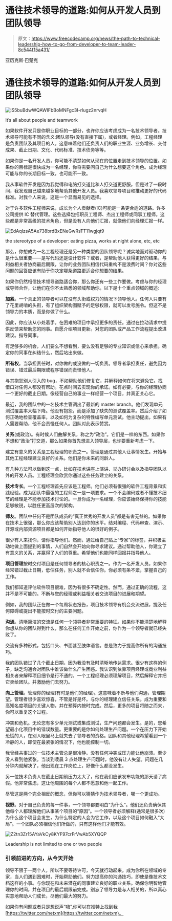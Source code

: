 # 通往技术领导的道路:如何从开发人员到团队领导

> 原文：<https://www.freecodecamp.org/news/the-path-to-technical-leadership-how-to-go-from-developer-to-team-leader-8c544f15a431/>

亚历克斯·巴楚克

# 通往技术领导的道路:如何从开发人员到团队领导

![iS5buBdwWQAWIFbBoMNFgc3I-rlugz2nrvqH](img/69696715f5df584742e8721f14a2e8b0.png)

It’s all about people and teamwork

如果软件开发只是你职业目标的一部分，也许你应该考虑成为一名技术领导者。技术领导可能有不同的含义:团队领导(没有直接下属)，或者经理。例如，工程经理是负责团队及其项目的人。这意味着他们还负责人们的职业生涯、业务增长、交付成果、截止日期、文化、代码标准、技术债务等等。

如果你是一名开发人员，你可能不清楚如何从现在的位置走到技术领导的位置。如果你的目标是很快成为一名经理，你将需要问自己为什么想要这个角色。成为经理可能与你的长期目标一致，也可能不一致。

我从事软件开发是因为我觉得和电脑打交道比和人打交道更舒服。但是过了一段时间，我发现自己越来越多地帮助其他开发人员。我喜欢领导项目和推动更好的代码标准。对我个人来说，这是一个显而易见的选择。

对于许多软件工程师来说，成长为个人贡献者(IC)可能是一条更合适的道路。许多公司提供 IC 替代管理。这些选择包括职员工程师、杰出工程师或同事工程师。这些都是非常高级的技术角色，但是没有人向他们汇报，就像他们向经理汇报一样。

![EdAqIzsA5Ae738brdBxENeGwRsTT11wgjqt9](img/d2acae5a53a376d1f0c795b2e98fb9b3.png)

the stereotype of a developer: eating pizza, works at night alone, etc, etc

那么，你想成为一名工程经理还是另一种类型的团队领导呢？诚实地面对驱动你的是什么很重要——是写代码还是设计软件？或者，是帮助他人获得更好的结果，与利益相关者协商最后期限，让你的业务团队相信代码重构不是浪费时间？你对这些问题的回答应该有助于你决定哪条道路更适合你想要的结果。

如果你仍然相信技术领导道路适合你，那么你还有一些工作要做。考虑与你的经理或导师合作，让他们在你不太熟悉的领域帮助你。以下是十个重点领域的概述:

**加紧**。一个真正的领导者可以在没有头衔或权力的情况下领导他人。任何人只要有了花里胡哨的头衔，有了组织架构图赋予的足够权限，就可以发号施令。但这不是领导力的本质，而是你做了什么。

因此，你应该从小处着手。在困难的项目中承担更多的责任。通过在拉动请求中提供反馈来帮助您的同事。自愿介绍项目更新。对您的团队或产品工作流程提出改进建议。指导同事。

有足够多的机会，人们要么不想看到，要么没有足够的专业知识或信心来承担。确定你的同事在纠结什么，然后站出来做。

**所有权**。当承担责任时，对你做的或没做的一切负责。领导者承担责任，避免因为错误、错过最后期限或程序错误而责怪他人。

与其抱怨别人引入的 bug，不如帮助他们修复它，并解释如何在将来避免它。找借口对任何人都没有帮助。花点时间去实现你的承诺。如有必要，与你的经理协商一个更好的截止日期。像经营自己的事业一样经营一个项目，并真正关心它。

最近，我的团队中的一名技术主管调出了最新的 master branch。他们发现单元测试覆盖率大幅下降。他没有抱怨，而是添加了缺失的测试覆盖率。然后介绍了如何正确地检查覆盖率，以及如何为复杂的特性编写单元测试。他主动提出，如果有人需要帮助，他不会责怪任何人。团队对此表示赞赏。

**关系**(或政治)。有时候人们曲解关系，称之为“政治”。它们是一样的东西。如果你不想和“政治”打交道，那么如果你首先想进入领导层，也许要重新考虑一下。

建立有意义的关系是工程经理的职责之一。管理是通过其他人让事情发生。开始与其他工程经理建立良好的关系。他们是你未来的同龄人。

有几种方法可以做到这一点，比如在技术讲座上演讲、举办研讨会以及指导团队以外的开发人员。工程经理会欣赏你通过这些任务建立的关系。

**技术专长**。一个工程经理首先应该是工程师。他们必须有很强的软件工程背景和实践经验。成为团队中最强的工程师之一是一项要求。一个不会编码或者不懂技术细节的经理是不能参加技术讨论的。一旦你成为一名经理，你应该始终保持你的技能足够敏锐，以胜任更高层次的架构。

**师友**。团队中任何不是团队成员的“真正优秀的开发人员”都是有害无益的。如果你在技术上很强，那么你应该帮助别人达到你的水平。结对编程、代码审查、演示、开源或内部资源项目都是如何开始指导他人的很好的例子。

很少有人来找你，请你指导他们。然而，通过给自己贴上“专家”的标签，并积极主动地做上面提到的事情，人们自然会开始向你寻求建议。通过帮助他人，你建立了有意义的关系，并赢得了人们的尊重。希望他们也能同样回报并指导他人。

**项目管理**按时交付项目是任何领导者的核心职责之一。作为一名开发人员，如果你经常错过截止日期，低估任务，别人就不会信任你。你必须有条不紊，掌握自己的工作。

我们都知道评估软件项目很难，因为有很多不确定性。然而，通过正确的流程，这并不是不可能的。不断与您的经理或利益相关者交流项目的进展和期望。

例如，我的团队正在做一个每周状态报告，项目技术领导有机会交流进展，提及任何障碍或提出不能按时交付的主要问题。

**沟通**。清晰简洁的交流是任何一个领导者非常重要的特征。如果你不能清楚地解释你想从你的团队得到什么，那么在任何工作开始之前，你作为一个领导者就已经失败了。

交流有多种形式，包括口头、书面甚至肢体语言。总是致力于提高你所有的沟通技巧。

我的团队错过了几个截止日期，因为我没有及时清晰地传达需求。很少有这样的例子，缺乏沟通会对团队中谁该做什么产生困惑。我认识到依靠项目经理或商业利益相关者来解释项目细节是行不通的。一个工程经理必须理解项目，然后解释它并把它卖给团队。并激励他们去努力。

**向上管理**。管理你的经理(有时是他们的经理)。这意味着不断与他们沟通，管理期望。管理者很少喜欢惊喜，不管是好是坏。与你的经理建立信任关系。成为重要和高知名度项目的关键人物，并在预算内按时完成。然后，更多的项目将随之而来，你可以重复这个过程。

冲突和危机。无论您有多少单元测试或集成测试，生产问题都会发生。是的，您希望最小化项目中的错误数量。更重要的是你如何处理生产问题。一个在压力下开始恐慌的人，在别人眼里马上就失去了领导者的资格。团队和其他经理希望看到一个冷静的人，即使在最紧张的情况下，他也能控制一切。

我曾经共事过的一位技术主管总是很冷静。没有任何冲突或压力能让他崩溃。至少没人看到他紧张。当谈到凌晨 3 点处理生产问题时，他没有让人失望。问题在几分钟内就解决了，他出现在工作岗位上，好像什么都没发生。

另一位技术负责人在截止日期前压力太大了，他在我们应该发布功能的那天请了病假。他非常焦虑，这让他周围的每个人都不愿意和他一起工作。

尽管这是两个完全相反的概念，但你可以猜猜作为技术领导者，哪一个更成功。

**视野**。对于自己负责的每一件事，一个领导都要明白“为什么”。他们还负责确保其他每个人都理解他们从事某个项目的“原因”。一个领导者必须解释(通常是很多次)为什么这个项目会发生，为什么特定的人会为它工作，以及这个项目如何融入“大局”。一个团队必须相信他们所做的，只有这样他们才能有效。

![Z2tn3Zr15AYaVkCy8KYF97crFrVwAb5XYQQP](img/7cd0de49393e0da730928565169f0e62.png)

Leadership is not limited to one or two people

### 引领前进的方向，从今天开始

领导不限于一两个人，所以不要等待许可，今天就行动起来。成为你所在领域的专家，当人们遇到困难时，开始帮助他们。努力提高你的沟通技巧，即使是像技术文档这样的小事。与你现在和未来潜在的同事建立良好的职业关系。确保你明智地管理你的时间，并在项目的最后期限前完成。别忘了领导力是与人相关的，所以真心实意地帮助人们成长，尽他们最大的努力。

如果你有问题或者只是想说声“嗨”,你可以在推特上找到我[https://twitter.com/netxm](https://twitter.com/netxm)。
